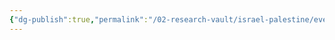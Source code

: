 ```yaml
---
{"dg-publish":true,"permalink":"/02-research-vault/israel-palestine/events/1951-1966-reprisal-operations/","updated":"2025-08-21T16:57:09.968-04:00"}
---
```


